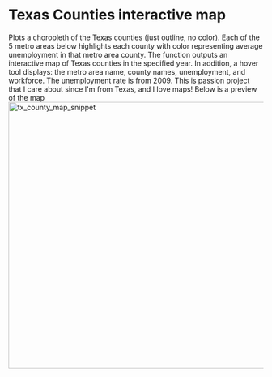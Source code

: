 # Texas Counties interactive map
Plots a choropleth of the Texas counties (just outline, no color). Each of the 5 metro areas below highlights each county with color representing 
average unemployment in that metro area county. The function outputs an interactive map of Texas counties in the specified year. In addition, a hover tool displays: the metro area name, county names, unemployment, and workforce. The unemployment rate is from 2009. This is passion project that I care about since I'm from Texas, and I love maps!
Below is a preview of the map
<img width="526" alt="tx_county_map_snippet" src="https://user-images.githubusercontent.com/101160575/176483367-81a1c86e-bef2-4452-bc31-5bddff091e5f.png">

